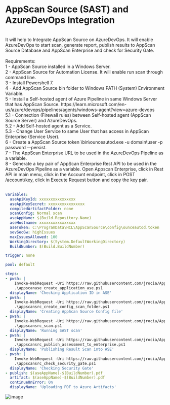 # AppScan Source (SAST) and AzureDevOps Integration
</br>
It will help to Integrate AppScan Source on AzureDevOps. It will enable AzureDevOps to start scan, generate report, publish results to AppScan Source Database and AppScan Enterprise and check for Security Gate.<br>
<br>
Requirements:<br>
1 - AppScan Source installed in a Windows Server.<br>
2 - AppScan Source for Automation License. It will enable run scan through command line.<br>
3 - Install Powershell 7.<br>
4 - Add AppScan Source bin folder to Windows PATH (System) Environment Variable.<br>
5 - Install a Self-hosted agent of Azure Pipeline in same Windows Server that has AppScan Source. https://learn.microsoft.com/en-us/azure/devops/pipelines/agents/windows-agent?view=azure-devops<br>
5.1 - Connection (Firewall rules) between Self-hosted agent (AppScan Source Server) and  AzureDevOps.<br>
5.2 - Add Self-hosted agent as a Service.<br>
5.3 - Change User Service to same User that has access in AppScan Enterprise (Service User).<br>
6 - Create a AppScan Source token <install_dir>\bin\ounceautod.exe -u domain\user -p password --persist.<br>
7 - The AppScan Enterprise URL to be used in the AzureDevOps Pipeline as a variable.<br>
8 - Generate a key pair of AppScan Enterprise Rest API to be used in the AzureDevOps Pipeline as a variable. Open Appscan Enterprise, click in Rest API in main menu, click in the Account endpoint, click in POST /account/key, click in Execute Request button and copy the key pair.<br>
<br>

```yaml
variables:
  aseApiKeyId: xxxxxxxxxxxxxxxx
  aseApiKeySecret: xxxxxxxxxxxxxxxx
  compiledArtifactFolder: none
  scanConfig: Normal scan
  aseAppName: $(Build.Repository.Name)
  aseHostname: xxxxxxxxxxxxxxxx
  aseToken: C:\ProgramData\HCL\AppScanSource\config\ounceautod.token
  sevSecGw: highIssues
  maxIssuesAllowed: 100
  WorkingDirectory: $(System.DefaultWorkingDirectory)
  BuildNumber: $(Build.BuildNumber)

trigger: none

pool: default

steps:
- pwsh: |
    Invoke-WebRequest -Uri https://raw.githubusercontent.com/jrocia/AppScanSRC-and-AzureDevOps-Integration/main/scripts/appscanase_create_application_ase.ps1 -OutFile appscanase_create_application_ase.ps1
    .\appscanase_create_application_ase.ps1
  displayName: 'Checking Application ID in ASE'
- pwsh: |
    Invoke-WebRequest -Uri https://raw.githubusercontent.com/jrocia/AppScanSRC-and-AzureDevOps-Integration/main/scripts/appscansrc_create_config_scan_folder.ps1 -OutFile appscansrc_create_config_scan_folder.ps1
    .\appscansrc_create_config_scan_folder.ps1
  displayName: 'Creating AppScan Source Config file'
- pwsh: |
    Invoke-WebRequest -Uri https://raw.githubusercontent.com/jrocia/AppScanSRC-and-AzureDevOps-Integration/main/scripts/appscansrc_scan.ps1 -OutFile appscansrc_scan.ps1
    .\appscansrc_scan.ps1
  displayName: 'Running SAST scan'
- pwsh: |
    Invoke-WebRequest -Uri https://raw.githubusercontent.com/jrocia/AppScanSRC-and-AzureDevOps-Integration/main/scripts/appscansrc_publish_assessment_to_enterprise.ps1 -OutFile appscansrc_publish_assessment_to_enterprise.ps1
    .\appscansrc_publish_assessment_to_enterprise.ps1
  displayName: 'Publishing Result Scan into ASE'
- pwsh: |
    Invoke-WebRequest -Uri https://raw.githubusercontent.com/jrocia/AppScanSRC-and-AzureDevOps-Integration/main/scripts/appscansrc_check_security_gate.ps1 -OutFile appscansrc_check_security_gate.ps1
    .\appscansrc_check_security_gate.ps1
  displayName: 'Checking Security Gate'
- publish: $(aseAppName)-$(BuildNumber).pdf
  artifact: $(aseAppName)-$(BuildNumber).pdf
  continueOnError: On
  displayName: 'Uploading PDF to Azure Artifacts'
```
![image](https://github.com/jrocia/AppScanSRC-and-AzureDevOps-Integration/assets/69405400/97f88844-a87f-49e6-8faa-6fda61309967)
